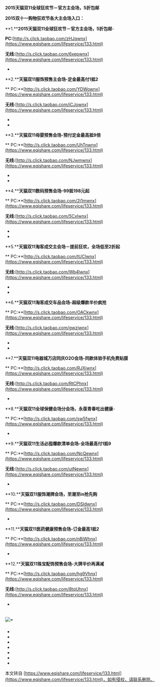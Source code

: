**2015天猫双11全球狂欢节－官方主会场，5折包邮**

**2015双十一购物狂欢节各大主会场入口：**

**1.****2015天猫双11全球狂欢节－官方主会场，5折包邮**-

**PC:**[http://s.click.taobao.com/zHJqwnx](https://www.eqishare.com/lifeservice/133.html)

**无线:**[http://s.click.taobao.com/6xepwnx](https://www.eqishare.com/lifeservice/133.html)

-

**2.****天猫双11服饰预售主会场-定金最高付1抵2**

** PC:**[http://s.click.taobao.com/YDWownx](https://www.eqishare.com/lifeservice/133.html)

**无线:**[http://s.click.taobao.com/iCJownx](https://www.eqishare.com/lifeservice/133.html)

-
-

**3.****天猫双11母婴预售会场-预付定金最高抵9倍**

** PC:**[http://s.click.taobao.com/UhTnwnx](https://www.eqishare.com/lifeservice/133.html)

**无线:**[http://s.click.taobao.com/NJwmwnx](https://www.eqishare.com/lifeservice/133.html)

-
-

**4.****天猫双11数码预售会场-99抵198元起**

** PC:**[http://s.click.taobao.com/2j1mwnx](https://www.eqishare.com/lifeservice/133.html)

**无线:**[http://s.click.taobao.com/5Cxlwnx](https://www.eqishare.com/lifeservice/133.html)

-
-

**5.****天猫双11淘客成交主会场－提前狂欢，全场低至2折起**

** PC:**[http://s.click.taobao.com/tUClwnx](https://www.eqishare.com/lifeservice/133.html)

**无线:**[http://s.click.taobao.com/Wb4lwnx](https://www.eqishare.com/lifeservice/133.html)

-
-

**6.****天猫双11淘客成交车品会场-超级爆款半价疯抢**

** PC:**[http://s.click.taobao.com/OACkwnx](https://www.eqishare.com/lifeservice/133.html)

**无线:**[http://s.click.taobao.com/gwzjwnx](https://www.eqishare.com/lifeservice/133.html)

-
-

**7.****天猫双11电器城万店同庆O2O会场-同款体验手机免费贴膜**

** PC:**[http://s.click.taobao.com/RJXiwnx](https://www.eqishare.com/lifeservice/133.html)

**无线:**[http://s.click.taobao.com/RtCPhnx](https://www.eqishare.com/lifeservice/133.html)

-
**8.****天猫双11全球保健会场分会场，永葆青春吃出健康**-

** PC:**[http://s.click.taobao.com/sw5fwnx](https://www.eqishare.com/lifeservice/133.html)

-

**9.****天猫双11生活必囤爆款清单会场-全场最高付1抵9**

** PC:**[http://s.click.taobao.com/NcQewnx](https://www.eqishare.com/lifeservice/133.html)

**无线:**[http://s.click.taobao.com/utNewnx](https://www.eqishare.com/lifeservice/133.html)

-

**10.****天猫双11服饰潮牌会场，至潮至in抢先购**

** PC:**[http://s.click.taobao.com/DSldwnx](https://www.eqishare.com/lifeservice/133.html)

-

**11.****天猫双11医药健康预售会场-订金最高1抵2**

** PC:**[http://s.click.taobao.com/nBiWhnx](https://www.eqishare.com/lifeservice/133.html)

-

**12.****天猫双11珠宝配饰预售会场-大牌半价再满减**

** PC:**[http://s.click.taobao.com/hg9Vhnx](https://www.eqishare.com/lifeservice/133.html)

**无线:**[http://s.click.taobao.com/8tqUhnx](https://www.eqishare.com/lifeservice/133.html)

-

[![](http://ww3.sinaimg.cn/bmiddle/49d3ec2fjw1ex5f6x6274j216i40ve81.jpg)](http://ww3.sinaimg.cn/bmiddle/49d3ec2fjw1ex5f6x6274j216i40ve81.jpg)-
-
-
-
-
-
-
-

-

本文转自 [https://www.eqishare.com/lifeservice/133.html](https://www.eqishare.com/lifeservice/133.html)，如有侵权，请联系删除。